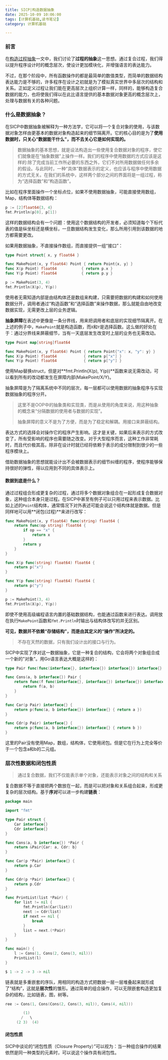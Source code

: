 ```yaml
---
title: SICP|构造数据抽象
date: 2025-10-09 10:06:00
tags: [计算机基础,读书笔记]
category: 计算机基础

---
```


### 前言

在[构造过程抽象](https://silentechoe.github.io/2025/09/28/%E6%9E%84%E9%80%A0%E8%BF%87%E7%A8%8B%E7%9A%84%E6%96%B9%E5%BC%8F/)一文中，我们讨论了**过程的抽象**这一思想。通过复合过程，我们得以提升程序设计时的概念层次，使设计更加模块化，并增强语言的表达能力。

不过，在那个阶段中，所有函数操作的都是最简单的数值类型，而简单的数据结构表达能力是不够的，许多程序在设计之初就是为了模拟真实世界中多层次的结构和关系。正如定义过程让我们能在更高层次上组织计算一样，同样的，能够构造复合数据的能力，也将使我们得以在此比语言提供的基本数据对象更高的概念层次上，处理与数据有关的各种问题。



### 什么是数据抽象？

在SICP中数据抽象被解释为一种方法学，它可以将一个复合对象的使用，与该数据对象怎样由更基本的数据对象构造起来的细节隔离开。它的核心目的是为了**使用数据时，只关心“数据能干什么”，而不去关心它是如何实现的。**

> 数据抽象的基本思想，就是设法构造出一些使用复合数据对象的程序，使它们就像是在“抽象数据”上操作一样。我们的程序中使用数据的方式应该是这样的:除了完成当前工作所必要的东西之外，它们不对所用数据做任何多余的假设。与此同时，一种“具体”数据表示的定义，也应该与程序中使用数据的方式无关。在我们的系统中，这样两个部分之间的界面将是一组过程，称为“选择函数”和“构造函数”。

比如在程序里面操作一个坐标点位，如果不使用数据抽象，可能直接使用数组，Map，结构体等数据结构：

```go
p := [2]float64{3, 4}  
fmt.Println(p[0], p[1])
```

这样的数据结构会有一个问题：使用这个数据结构的开发者，必须知道每个下标代表的值是纵坐标还是横坐标，一旦数据结构发生变化，那么所用引用到该数据的地方都需要更改。

如果用数据抽象，不直接操作数组，而直接提供一组“接口”：

```go
type Point struct{ x, y float64 }

func MakePoint(x, y float64) Point { return Point{x, y} }
func X(p Point) float64           { return p.x }
func Y(p Point) float64           { return p.y }

p := MakePoint(3, 4)
fmt.Println(X(p), Y(p))
```

使用者无需知道内部是由结构体还是数组来构建，只需要把数据的构建和如何使用数据分开，调用者通过“构造函数”和“选择函数”来操作数据，那么就能自由地改变数据实现，无需更改上层的业务逻辑。

**抽象屏障**在表述中更像是一条分界线，用来把调用者和底层的实现细节隔离开。在上述的例子中，`MakePoint`就是构造函数，而`X`和`Y`是选择函数。这么做的好处在于：通过分界线来屏蔽细节，当有一天底层发生改变时上层的业务也无需改动。

```go
type Point map[string]float64

func MakePoint(x, y float64) Point { return Point{"x": x, "y": y} }
func X(p Point) float64            { return p["x"] }
func Y(p Point) float64            { return p["y"] }
```

使用Map替换struct，但是对**fmt.Println(X(p), Y(p))**函数来说无需改动，可以看到所有的改动都发生在屏障内部(MakePoint/X/Y)。

抽象屏障是为了隔离系统中不同的层次，每一层都可以使用数据的抽象程序与实现数据抽象的程序分开。

> 这里不是OOP中的抽象类和实现类，而是从使用的角度来说，用这种抽象的概念来“分隔数据的使用者与数据的实现”。
>
> 抽象屏障的意义不是为了方便，而是为了稳定和解耦。用接口来屏蔽结构。

表达方式的选择会对操作它的程序产生影响。这才是关键，如果后来表示的方式改变了，所有受影响的程序也需要随之改变。对于大型程序而言，这种工作非常耗时，而且代价极其高，除非在设计时就已经将依赖于表示的成分限制到很少的一些程序模块上。

借助数据抽象的思想就能设计出不会被数据表示的细节纠缠的程序，使程序能够保持很好的弹性，得以应用到不同的具体表示上。



#### 数据到底是什么？

通过过程组合形成更复杂的过程，通过将多个数据对象组合在一起形成复合数据对象，这种组合本身只是过程。在SICP中甚至有例子可以只用过程来表示数据。比如上述的`Point`结构体，通常情况下对外表述可能会说这个结构体就是数据。但是同样地可以用**闭包(过程)**来进行改写：

```go
func MakePoint(x, y float64) func(string) float64 {
	return func(op string) float64 {
		if op == "x" {
			return x
		}
		return y
	}
}

func X(p func(string) float64) float64 {
	return p("x")
}

func Y(p func(string) float64) float64 {
	return p("y")
}

p := MakePoint(3, 4)
fmt.Println(X(p), Y(p))
```

即使不使用高级编程语言内置的基础数据结构，也能通过函数来进行表达。调用放在执行`MakePoint`函数和`fmt.Println`时输出与结构体改写的并无区别。

**可见，数据并不依赖“存储结构”，而是由其定义的“操作”所决定的。**

> 不存在天然的数据，只有我们设计出的接口与行为。

SICP中实现了序对这一数据抽象，它是一种复合的结构，它会将两个对象组合成一个新的"对象"。用Go语言表达大概是这样的：

```go
type Pair func(func(interface{}, interface{}) interface{}) interface{}

func Cons(a, b interface{}) Pair {
	return func(f func(interface{}, interface{}) interface{}) interface{} {
		return f(a, b)
	}
}

func Car(p Pair) interface{} {
	return p(func(a, b interface{}) interface{} { return a })
}

func Cdr(p Pair) interface{} {
	return p(func(a, b interface{}) interface{} { return b })
}
```

这里的Pair没有使用Map，数组，结构体，它使用闭包。但是它在行为上完全等价于一个包含a和b的二元组。



### 层次性数据和闭包性质

> 通过复合数据，我们不仅能表示单个对象，还能表示对象之间的结构和关系

复合数据不等于直接把两个数放在一起，而是可以把对象和关系组合起来，形成更复杂的层次结构。基于**序对**可以进一步构建**链表**：

```go
package main

import "fmt"

type Pair struct {
	Car interface{}
	Cdr interface{}
}

func Cons(a, b interface{}) *Pair {
	return &Pair{Car: a, Cdr: b}
}

func Car(p *Pair) interface{} {
	return p.Car
}

func Cdr(p *Pair) interface{} {
	return p.Cdr
}

func PrintList(list *Pair) {
	for list != nil {
		fmt.Println(Car(list))
		next := Cdr(list)
		if next == nil {
			break
		}
		list = next.(*Pair)
	}
}

func main() {
	l := Cons(1, Cons(2, Cons(3, nil)))
	PrintList(l)
}

$ 1 -> 2 -> 3 -> nil
```

链表就是多重嵌套的序队，用相同的构造方式把数据一层一层堆叠起来就形成了“结构”，这就是**层次性**的雏形。通过简单的组合操作，可以无限嵌套构造更加复杂的结构，比如链表，图，树等。

```go
ree := Cons(1, Cons(Cons(2, Cons(3, nil)), Cons(4, nil)))

        (1)
       /   \
     (2 3)  (4)
```







#### 闭包性质

SICP中谈论的“闭包性质（Closure Property）”可以视为：当一种组合操作的结果依然是同一种类型的元素时，可以说这个操作具有闭包性。



